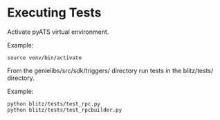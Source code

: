 Executing Tests
===============

Activate pyATS virtual environment.

Example:
```
source venv/bin/activate
```

From the genielibs/src/sdk/triggers/ directory run tests in the blitz/tests/ directory.

Example:
```
python blitz/tests/test_rpc.py
python blitz/tests/test_rpcbuilder.py
```
